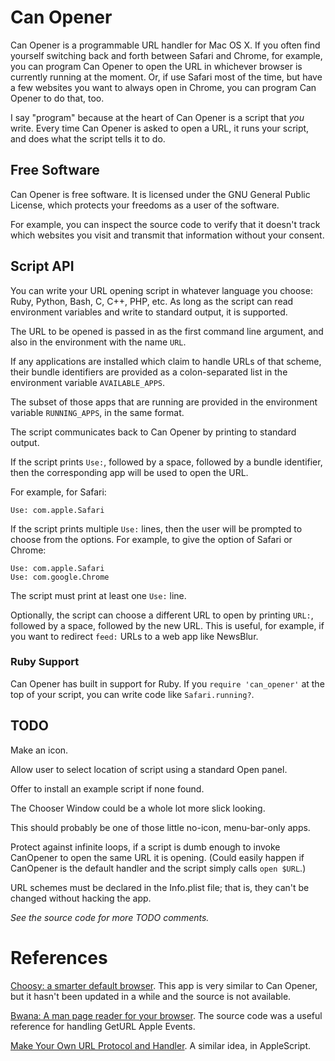 # Can Opener

Can Opener is a programmable URL handler for Mac OS X. If you often find
yourself switching back and forth between Safari and Chrome, for example,
you can program Can Opener to open the URL in whichever browser is currently
running at the moment. Or, if use Safari most of the time, but have a few
websites you want to always open in Chrome, you can program Can Opener to
do that, too.

I say "program" because at the heart of Can Opener is a script that _you_
write. Every time Can Opener is asked to open a URL, it runs your script,
and does what the script tells it to do.

## Free Software

Can Opener is free software. It is licensed under the GNU General Public
License, which protects your freedoms as a user of the software.

For example, you can inspect the source code to verify that it doesn't track
which websites you visit and transmit that information without your consent.

## Script API

You can write your URL opening script in whatever language you choose: Ruby,
Python, Bash, C, C++, PHP, etc. As long as the script can read environment
variables and write to standard output, it is supported.

The URL to be opened is passed in as the first command line argument, and also
in the environment with the name `URL`.

If any applications are installed which claim to handle URLs of that scheme,
their bundle identifiers are provided as a colon-separated list in the
environment variable `AVAILABLE_APPS`.

The subset of those apps that are running are provided in the environment
variable `RUNNING_APPS`, in the same format.

The script communicates back to Can Opener by printing to standard output.

If the script prints `Use:`, followed by a space, followed by a bundle
identifier, then the corresponding app will be used to open the URL.

For example, for Safari:

    Use: com.apple.Safari

If the script prints multiple `Use:` lines, then the user will be prompted to
choose from the options. For example, to give the option of Safari or Chrome:

    Use: com.apple.Safari
    Use: com.google.Chrome

The script must print at least one `Use:` line.

Optionally, the script can choose a different URL to open by printing `URL:`,
followed by a space, followed by the new URL. This is useful, for example, if
you want to redirect `feed:` URLs to a web app like NewsBlur.

### Ruby Support

Can Opener has built in support for Ruby. If you `require 'can_opener'` at the
top of your script, you can write code like `Safari.running?`.

## TODO

Make an icon.

Allow user to select location of script using a standard Open panel.

Offer to install an example script if none found.

The Chooser Window could be a whole lot more slick looking.

This should probably be one of those little no-icon, menu-bar-only apps.

Protect against infinite loops, if a script is dumb enough to invoke CanOpener
to open the same URL it is opening. (Could easily happen if CanOpener is the
default handler and the script simply calls `open $URL`.)

URL schemes must be declared in the Info.plist file; that is, they can't be
changed without hacking the app.

_See the source code for more TODO comments._

# References

[Choosy: a smarter default browser][choosy]. This app is very similar to Can
Opener, but it hasn't been updated in a while and the source is not available.

[choosy]: http://www.choosyosx.com/

[Bwana: A man page reader for your browser][bwana]. The source code was a useful
reference for handling GetURL Apple Events.

[bwana]: https://bitbucket.org/bruji/bwana/

[Make Your Own URL Protocol and Handler][macguy]. A similar idea, in AppleScript.

[macguy]: https://yourmacguy.wordpress.com/2013/07/17/make-your-own-url-handler/
